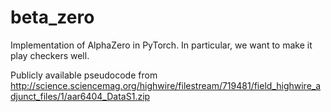 # beta_zero
Implementation of AlphaZero in PyTorch. In particular, we want to make it play checkers well.

Publicly available pseudocode from
http://science.sciencemag.org/highwire/filestream/719481/field_highwire_adjunct_files/1/aar6404_DataS1.zip
